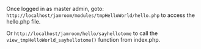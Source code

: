Once logged in as master admin, goto: ```http://localhost/jamroom/modules/tmpHelloWorld/hello.php``` to access the hello.php file. 

Or ```http://localhost/jamroom/hello/sayhellotome``` to call the ```view_tmpHelloWorld_sayhellotome()``` function from index.php.


